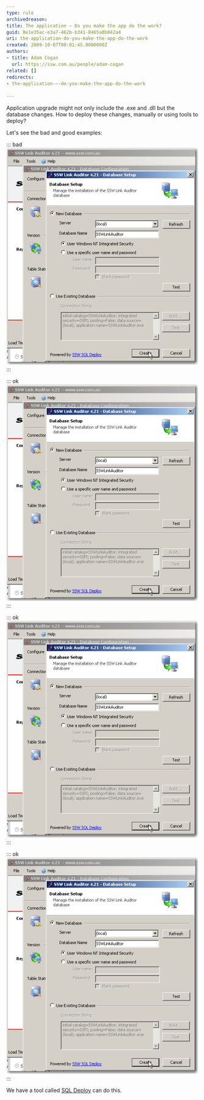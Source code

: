 ```yaml
---
type: rule
archivedreason: 
title: The application – Do you make the app do the work?
guid: 8e1e35ac-e3a7-462b-b341-8465a8b842a4
uri: the-application-do-you-make-the-app-do-the-work
created: 2009-10-07T00:01:45.0000000Z
authors:
- title: Adam Cogan
  url: https://ssw.com.au/people/adam-cogan
related: []
redirects:
- the-application-–-do-you-make-the-app-do-the-work

---
```


Application upgrade might not only include the .exe and .dll but the database changes. How to deploy these changes, manually or using tools to deploy? 

 Let's see the bad and good examples:   
<!--endintro-->

::: bad  
![Dear Mr Northwind,   Before installing your application, you need to  run this script by  first opening up SQL Management Studio.  Open the attached script, point it to Northwind and  execute the script.   Let me know if you have any issues...  We worked very hard on this release.   I hope you’re happy with it.   Regards,  Eric Phan            Figure: Bad example - run SQL scripts manually](UsingSQLDeployControl.png)  
:::

::: ok  
![Hi Mr. Northwind,   Please run the attached Northwind\_v5.exe.   Click Run when the prompt appears.   Regards, Eric Phan            Figure: Better example - run SQL scripts using another package](UsingSQLDeployControl.png)  
:::

::: ok  
![Dear Mr Northwind,   When you run the Northwind v1.0 (Rich Client) it will  automatically upgrade the database for you.   Just make sure you have dbo permissions:  Let me know if you run into any issues,  otherwise have a great day.   Regards,  Eric Phan           Figure: Best example - run SQL scripts in the application](UsingSQLDeployControl.png)  
:::

::: ok  
![Figure: Deploy SQL scripts by the application itself](UsingSQLDeployControl.png)  
:::

 We have a tool called [SQL Deploy](http://www.ssw.com.au/ssw/SQLDeploy) can do this.
